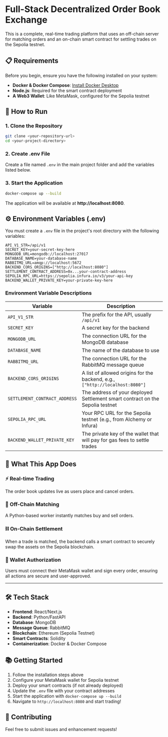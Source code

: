 # Full-Stack Decentralized Order Book Exchange

This is a complete, real-time trading platform that uses an off-chain server for matching orders and an on-chain smart contract for settling trades on the Sepolia testnet.

## 📋 Requirements

Before you begin, ensure you have the following installed on your system:

- **Docker & Docker Compose**: [Install Docker Desktop](https://www.docker.com/products/docker-desktop)
- **Node.js**: Required for the smart contract deployment
- **A Web3 Wallet**: Like MetaMask, configured for the Sepolia testnet

## 🚀 How to Run

### 1. Clone the Repository
```bash
git clone <your-repository-url>
cd <your-project-directory>
```

### 2. Create .env File
Create a file named `.env` in the main project folder and add the variables listed below.

### 3. Start the Application
```bash
docker-compose up --build
```

The application will be available at **http://localhost:8080**.

## ⚙️ Environment Variables (.env)

You must create a `.env` file in the project's root directory with the following variables:

```env
API_V1_STR=/api/v1
SECRET_KEY=your-secret-key-here
MONGODB_URL=mongodb://localhost:27017
DATABASE_NAME=your-database-name
RABBITMQ_URL=amqp://localhost:5672
BACKEND_CORS_ORIGINS=["http://localhost:8080"]
SETTLEMENT_CONTRACT_ADDRESS=0x...your-contract-address
SEPOLIA_RPC_URL=https://sepolia.infura.io/v3/your-api-key
BACKEND_WALLET_PRIVATE_KEY=your-private-key-here
```

### Environment Variable Descriptions

| Variable | Description |
|----------|-------------|
| `API_V1_STR` | The prefix for the API, usually `/api/v1` |
| `SECRET_KEY` | A secret key for the backend |
| `MONGODB_URL` | The connection URL for the MongoDB database |
| `DATABASE_NAME` | The name of the database to use |
| `RABBITMQ_URL` | The connection URL for the RabbitMQ message queue |
| `BACKEND_CORS_ORIGINS` | A list of allowed origins for the backend, e.g., `["http://localhost:8080"]` |
| `SETTLEMENT_CONTRACT_ADDRESS` | The address of your deployed Settlement smart contract on the Sepolia testnet |
| `SEPOLIA_RPC_URL` | Your RPC URL for the Sepolia testnet (e.g., from Alchemy or Infura) |
| `BACKEND_WALLET_PRIVATE_KEY` | The private key of the wallet that will pay for gas fees to settle trades |

## 📝 What This App Does

### ⚡ Real-time Trading
The order book updates live as users place and cancel orders.

### 🔄 Off-Chain Matching
A Python-based worker instantly matches buy and sell orders.

### ⛓️ On-Chain Settlement
When a trade is matched, the backend calls a smart contract to securely swap the assets on the Sepolia blockchain.

### 🔐 Wallet Authorization
Users must connect their MetaMask wallet and sign every order, ensuring all actions are secure and user-approved.

---

## 🛠️ Tech Stack

- **Frontend**: React/Next.js
- **Backend**: Python/FastAPI
- **Database**: MongoDB
- **Message Queue**: RabbitMQ
- **Blockchain**: Ethereum (Sepolia Testnet)
- **Smart Contracts**: Solidity
- **Containerization**: Docker & Docker Compose

## 📚 Getting Started

1. Follow the installation steps above
2. Configure your MetaMask wallet for Sepolia testnet
3. Deploy your smart contracts (if not already deployed)
4. Update the `.env` file with your contract addresses
5. Start the application with `docker-compose up --build`
6. Navigate to `http://localhost:8080` and start trading!

## 🤝 Contributing

Feel free to submit issues and enhancement requests!